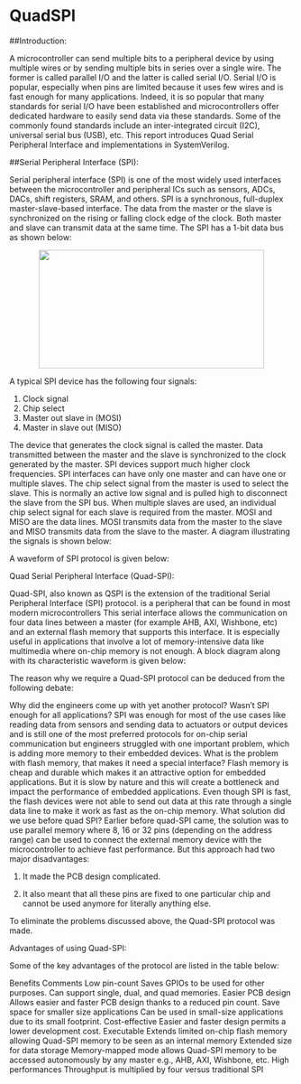 # QuadSPI


##Introduction:

A microcontroller can send multiple bits to a peripheral device by using multiple wires or by sending multiple bits in series over a single wire. The former is called parallel I/O and the latter is called serial I/O. Serial I/O is popular, especially when pins are limited because it uses few wires and is fast enough for many applications. Indeed, it is so popular that many standards for serial I/O have been established and microcontrollers offer dedicated hardware to easily send data via these standards. Some of the commonly found standards include an inter-integrated circuit (I2C), universal serial bus (USB), etc. This report introduces Quad Serial Peripheral Interface and implementations in SystemVerilog. 

##Serial Peripheral Interface (SPI):

Serial peripheral interface (SPI) is one of the most widely used interfaces between the microcontroller and peripheral ICs such as sensors, ADCs, DACs, shift registers, SRAM, and others. SPI is a synchronous, full-duplex master-slave-based interface. The data from the master or the slave is synchronized on the rising or falling clock edge of the clock. Both master and slave can transmit data at the same time. The SPI has a 1-bit data bus as shown below:


<p align="center">
  <img width="400" height="210" src="https://user-images.githubusercontent.com/61377755/170161358-c2070f70-a755-40cc-8ddf-a0777aad06f7.png">
</p>




A typical SPI device has the following four signals:

1) Clock signal
2) Chip select
3) Master out slave in (MOSI) 
4) Master in slave out (MISO)

The device that generates the clock signal is called the master. Data transmitted between the master and the slave is synchronized to the clock generated by the master. SPI devices support much higher clock frequencies. SPI interfaces can have only one master and can have one or multiple slaves. The chip select signal from the master is used to select the slave. This is normally an active low signal and is pulled high to disconnect the slave from the SPI bus. When multiple slaves are used, an individual chip select signal for each slave is required from the master.  MOSI and MISO are the data lines. MOSI transmits data from the master to the slave and MISO transmits data from the slave to the master. A diagram illustrating the signals is shown below:











A waveform of SPI protocol is given below:

 


Quad Serial Peripheral Interface (Quad-SPI):

Quad-SPI, also known as QSPI is the extension of the traditional Serial Peripheral Interface (SPI) protocol. is a peripheral that can be found in most modern microcontrollers This serial interface allows the communication on four data lines between a master (for example AHB, AXI, Wishbone, etc) and an external flash memory that supports this interface. It is especially useful in applications that involve a lot of memory-intensive data like multimedia where on-chip memory is not enough. A block diagram along with its characteristic waveform is given below:









 

The reason why we require a Quad-SPI protocol can be deduced from the following debate:

Why did the engineers come up with yet another protocol? Wasn’t SPI enough for all applications?
SPI was enough for most of the use cases like reading data from sensors and sending data to actuators or output devices and is still one of the most preferred protocols for on-chip serial communication but engineers struggled with one important problem, which is adding more memory to their embedded devices.
What is the problem with flash memory, that makes it need a special interface? 
Flash memory is cheap and durable which makes it an attractive option for embedded applications. But it is slow by nature and this will create a bottleneck and impact the performance of embedded applications. Even though SPI is fast, the flash devices were not able to send out data at this rate through a single data line to make it work as fast as the on-chip memory.
What solution did we use before quad SPI?
Earlier before quad-SPI came, the solution was to use parallel memory where 8, 16 or 32 pins (depending on the address range) can be used to connect the external memory device with the microcontroller to achieve fast performance. But this approach had two major disadvantages:
1) It made the PCB design complicated.

2) It also meant that all these pins are fixed to one particular chip and cannot be used anymore for literally anything else.

To eliminate the problems discussed above, the Quad-SPI protocol was made.

Advantages of using Quad-SPI:

Some of the key advantages of the protocol are listed in the table below:



Benefits	Comments
Low pin-count	Saves GPIOs to be used for other purposes. Can support single, dual, and quad memories.
Easier PCB design	Allows easier and faster PCB design thanks to a reduced pin count.
Save space for smaller size applications	Can be used in small-size applications due to its small footprint.
Cost-effective	Easier and faster design permits a lower development cost. 
Executable	Extends limited on-chip flash memory allowing Quad-SPI memory to be seen as an internal memory
Extended size for data storage	Memory-mapped mode allows Quad-SPI memory to be accessed autonomously by any master e.g., AHB, AXI, Wishbone, etc. 
High performances	Throughput is multiplied by four versus traditional SPI
